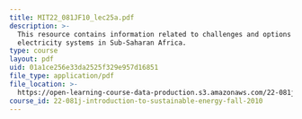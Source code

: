 ```yaml
---
title: MIT22_081JF10_lec25a.pdf
description: >-
  This resource contains information related to challenges and options for
  electricity systems in Sub-Saharan Africa.
type: course
layout: pdf
uid: 01a1ce256e33da2525f329e957d16851
file_type: application/pdf
file_location: >-
  https://open-learning-course-data-production.s3.amazonaws.com/22-081j-introduction-to-sustainable-energy-fall-2010/01a1ce256e33da2525f329e957d16851_MIT22_081JF10_lec25a.pdf
course_id: 22-081j-introduction-to-sustainable-energy-fall-2010
---
```

